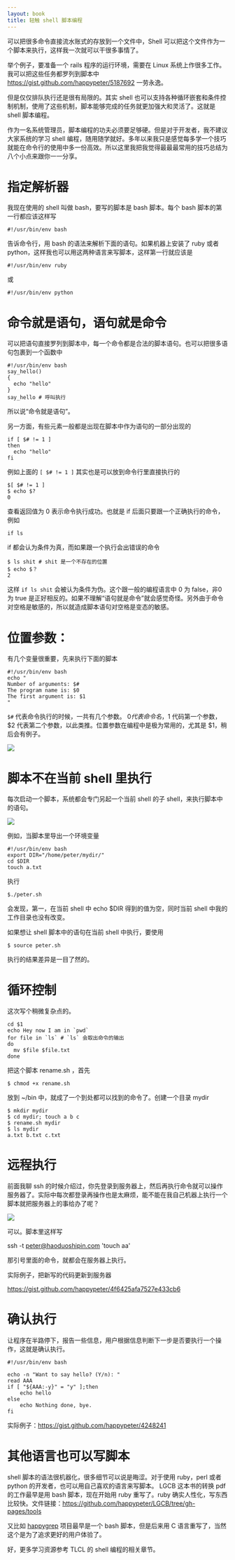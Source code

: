 ```yaml
---
layout: book
title: 轻触 shell 脚本编程
---
```


可以把很多命令直接流水账式的存放到一个文件中，Shell 可以把这个文件作为一个脚本来执行，这样我一次就可以干很多事情了。

举个例子，要准备一个 rails 程序的运行环境，需要在 Linux 系统上作很多工作。我可以把这些任务都罗列到脚本中 <https://gist.github.com/happypeter/5187692> 一劳永逸。

但是仅仅排队执行还是很有局限的。其实 shell 也可以支持各种循环嵌套和条件控制机制，使用了这些机制，脚本能够完成的任务就更加强大和灵活了。这就是 shell 脚本编程。

作为一名系统管理员，脚本编程的功夫必须要足够硬。但是对于开发者，我不建议大家系统的学习 shell 编程，随用随学就好。多年以来我只是感觉每多学一个技巧就能在命令行的使用中多一份高效。所以这里我把我觉得最最最常用的技巧总结为八个小点来跟你一一分享。

# 指定解析器

我现在使用的 shell 叫做 bash，要写的脚本是 bash 脚本。每个 bash 脚本的第一行都应该这样写

    #!/usr/bin/env bash

告诉命令行，用 bash 的语法来解析下面的语句。如果机器上安装了 ruby 或者 python，这样我也可以用这两种语言来写脚本，这样第一行就应该是

    #!/usr/bin/env ruby

或

    #!/usr/bin/env python

# 命令就是语句，语句就是命令

可以把语句直接罗列到脚本中，每一个命令都是合法的脚本语句。也可以把很多语句包裹到一个函数中

    #!/usr/bin/env bash
    say_hello()
    {
      echo "hello"
    }
    say_hello # 呼叫执行

所以说“命令就是语句”。

另一方面，有些元素一般都是出现在脚本中作为语句的一部分出现的

    if [ $# != 1 ]
    then
      echo "hello"
    fi

例如上面的 `[ $# != 1 ]` 其实也是可以放到命令行里直接执行的

    $[ $# != 1 ]
    $ echo $?
    0

查看返回值为 0 表示命令执行成功。也就是 if 后面只要跟一个正确执行的命令，例如

    if ls

if 都会认为条件为真，而如果跟一个执行会出错误的命令

    $ ls shit # shit 是一个不存在的位置
    $ echo $？
    2

这样 `if ls shit` 会被认为条件为伪。这个跟一般的编程语言中 0 为 false，非0为 true 是正好相反的。如果不理解“语句就是命令”就会感觉奇怪。另外由于命令对空格是敏感的，所以就造成脚本语句对空格是变态的敏感。

# 位置参数：

有几个变量很重要，先来执行下面的脚本

    #!/usr/bin/env bash
    echo "
    Number of arguments: $#
    The program name is: $0
    The first argument is: $1
    "

`$#` 代表命令执行的时候，一共有几个参数。 $0 代表命令名，$1 代码第一个参数，$2 代表第二个参数，以此类推。位置参数在编程中是极为常用的，尤其是 $1，稍后会有例子。

![](images/pos.png)

# 脚本不在当前 shell 里执行

每次启动一个脚本，系统都会专门另起一个当前 shell 的子 shell，来执行脚本中的语句。

![](images/subshell.png)


例如，当脚本里导出一个环境变量

    #!/usr/bin/env bash
    export DIR="/home/peter/mydir/"
    cd $DIR
    touch a.txt

执行

    $./peter.sh

会发现，第一，在当前 shell 中 echo $DIR 得到的值为空，同时当前 shell 中我的工作目录也没有改变。

如果想让 shell 脚本中的语句在当前 shell 中执行，要使用

    $ source peter.sh

执行的结果差异是一目了然的。

# 循环控制

这次写个稍微复杂点的。

    cd $1
    echo Hey now I am in `pwd`
    for file in `ls` # `ls` 会取出命令的输出
    do
      mv $file $file.txt
    done

把这个脚本 rename.sh ，首先

    $ chmod +x rename.sh

 放到 ~/bin 中，就成了一个到处都可以找到的命令了。创建一个目录 mydir

    $ mkdir mydir
    $ cd mydir; touch a b c
    $ rename.sh mydir
    $ ls mydir
    a.txt b.txt c.txt

# 远程执行

前面我聊 ssh 的时候介绍过，你先登录到服务器上，然后再执行命令就可以操作服务器了。实际中每次都登录再操作也是太麻烦，能不能在我自己机器上执行一个脚本就把服务器上的事给办了呢？

![](images/remote.png)

可以。脚本里这样写

   ssh -t peter@haoduoshipin.com 'touch aa'

那引号里面的命令，就都会在服务器上执行。

实际例子，把新写的代码更新到服务器

<https://gist.github.com/happypeter/4f6425afa7527e433cb6>

# 确认执行

让程序在半路停下，报告一些信息，用户根据信息判断下一步是否要执行一个操作，这就是确认执行。

    #!/usr/bin/env bash

    echo -n "Want to say hello? (Y/n): "
    read AAA
    if [ "${AAA:-y}" = "y" ];then
        echo hello
    else
        echo Nothing done, bye.
    fi

实际例子：<https://gist.github.com/happypeter/4248241>


# 其他语言也可以写脚本

shell 脚本的语法很机器化，很多细节可以说是晦涩。对于使用 ruby，perl 或者 python 的开发者，也可以用自己喜欢的语言来写脚本。
LGCB 这本书的转换 pdf 的工作最早是用 bash 脚本，现在开始用 ruby 重写了。ruby 确实人性化，写东西比较快。文件链接：<https://github.com/happypeter/LGCB/tree/gh-pages/tools>

又比如 [happygrep](https://github.com/happypeter/happygrep) 项目最早是一个 bash 脚本，但是后来用 C 语言重写了，当然这个是为了追求更好的用户体验了。

好，更多学习资源参考 TLCL 的 shell 编程的相关章节。
